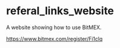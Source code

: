 # referal_links_website

A website showing how to use BitMEX.

https://www.bitmex.com/register/Fi1clq
